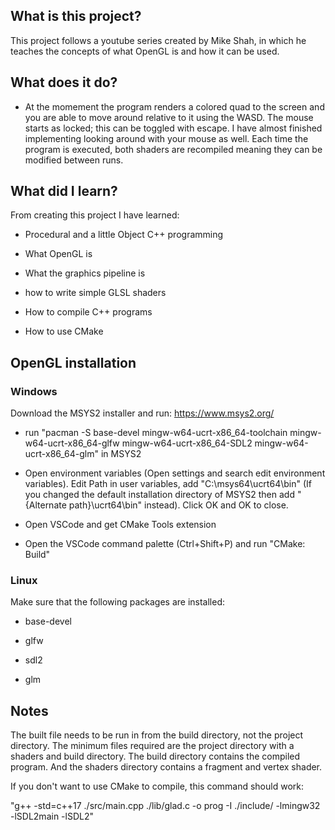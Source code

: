 ## What is this project?

This project follows a youtube series created by Mike Shah, in which he teaches the concepts of what OpenGL is and how it can be used.

## What does it do?

- At the momement the program renders a colored quad to the screen and you are able to move around relative to it using the WASD. The mouse starts as locked; this can be toggled with escape. I have almost finished implementing looking around with your mouse as well. Each time the program is executed, both shaders are recompiled meaning they can be modified between runs.

## What did I learn?

From creating this project I have learned:

- Procedural and a little Object C++ programming

- What OpenGL is

- What the graphics pipeline is

- how to write simple GLSL shaders

- How to compile C++ programs

- How to use CMake

## OpenGL installation

### Windows

Download the MSYS2 installer and run: https://www.msys2.org/

+ run "pacman -S base-devel mingw-w64-ucrt-x86_64-toolchain mingw-w64-ucrt-x86_64-glfw mingw-w64-ucrt-x86_64-SDL2 mingw-w64-ucrt-x86_64-glm" in MSYS2

+ Open environment variables (Open settings and search edit environment variables). Edit Path in user variables, add "C:\msys64\ucrt64\bin" (If you changed the default installation directory of MSYS2 then add "{Alternate path}\ucrt64\bin" instead). Click OK and OK to close.

+ Open VSCode and get CMake Tools extension

+ Open the VSCode command palette (Ctrl+Shift+P) and run "CMake: Build"

### Linux

Make sure that the following packages are installed:

+ base-devel

+ glfw

+ sdl2

+ glm

## Notes

The built file needs to be run in from the build directory, not the project directory. The minimum files required are the project directory with a shaders and build directory. The build directory contains the compiled program. And the shaders directory contains a fragment and vertex shader.

If you don't want to use CMake to compile, this command should work:

"g++ -std=c++17 ./src/main.cpp ./lib/glad.c -o prog -I ./include/ -lmingw32 -lSDL2main -lSDL2"
